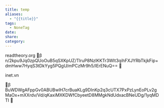 ```yaml
---
title: temp
aliases:
  - "{{title}}"
tags:
  - NoneTag
date: 
share: 
category:
---
```


readtheory.org
🔐β n/2kpu9Jq0zpQUoOuB5qSXKpUZ/TlruP8NzIKKTr3WIt3qihFXJYRbTkjkFip+dmHww7HyqS3tDkYyg5PQgU/mPCzMr9h5/lErENuQ== 🔐


inet.vn

🔐β BuWDWgAFppGv0ABUBwlH7crBuaKLg9DInKp2q3cUTX7PxPzLynEoPLv2gMaOx+mXXrdv/Vd/qKaxiMXKDWfCbyeetD8MMgkNdUdxacBNeUDg/1yqMDTI 🔐